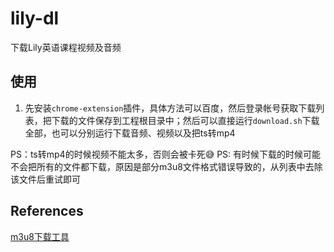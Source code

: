 # lily-dl

下载Lily英语课程视频及音频

## 使用
1. 先安装`chrome-extension`插件，具体方法可以百度，然后登录帐号获取下载列表，把下载的文件保存到工程根目录中；然后可以直接运行`download.sh`下载全部，也可以分别运行下载音频、视频以及把ts转mp4

PS：ts转mp4的时候视频不能太多，否则会被卡死😅️
PS: 有时候下载的时候可能不会把所有的文件都下载，原因是部分m3u8文件格式错误导致的，从列表中去除该文件后重试即可

## References
[m3u8下载工具](https://github.com/sudot/m3u8/tree/v1.3)

